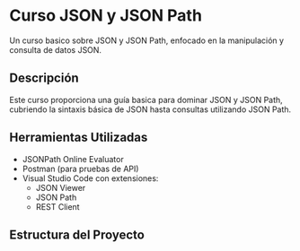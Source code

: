 # Curso JSON y JSON Path

Un curso basico sobre JSON y JSON Path, enfocado en la manipulación y consulta  de datos JSON.

## Descripción

Este curso proporciona una guía basica para dominar JSON y JSON Path, cubriendo la sintaxis básica de JSON hasta consultas utilizando JSON Path. 


## Herramientas Utilizadas

- JSONPath Online Evaluator
- Postman (para pruebas de API)
- Visual Studio Code con extensiones:
  * JSON Viewer
  * JSON Path
  * REST Client

## Estructura del Proyecto 
